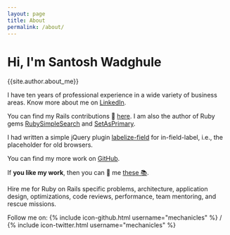 ```yaml
---
layout: page
title: About
permalink: /about/
---
```


# Hi, I'm Santosh Wadghule

{{site.author.about_me}}

I have ten years of professional experience in a wide variety of business areas.
Know more about me on [LinkedIn](https://www.linkedin.com/in/santosh-wadghule).

You can find my Rails contributions 💎 [here](http://contributors.rubyonrails.org/contributors/santosh-wadghule/commits).
I am also the author of Ruby gems [RubySimpleSearch](https://github.com/mechanicles/ruby_simple_search)
and [SetAsPrimary](https://github.com/mechanicles/set_as_primary).

I had written a simple jQuery plugin [labelize-field](https://github.com/mechanicles/labelize-field)
for in-field-label, i.e., the placeholder for old browsers.

You can find my more work on [GitHub](https://github.com/mechanicles).

If **you like my work**, then you can 🎁 me [these 📚](https://read.gift/u/mechanicles).

Hire me for Ruby on Rails specific problems, architecture, application design, 
optimizations, code reviews, performance, team mentoring, and rescue missions.

Follow me on:
{% include icon-github.html username="mechanicles" %} /
{% include icon-twitter.html username="mechanicles" %}

